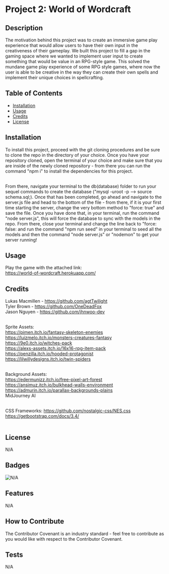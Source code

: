 # Project 2: World of Wordcraft

## Description

The motivation behind this project was to create an immersive game play experience that would allow users to have their own input in the creativeness of their gameplay.
We built this project to fill a gap in the gaming space where we wanted to implement user input to create something that would be value in an RPG-style game.
This solved the mundane game play experience of some RPG style games, where now the user is able to be creative in the way they can create their own spells and implement their unique choices in spellcrafting.

## Table of Contents

-   [Installation](#installation)
-   [Usage](#usage)
-   [Credits](#credits)
-   [License](#license)

## Installation

To install this project, proceed with the git cloning procedures and be sure to clone the repo in the directory of your choice. Once you have your repository cloned, open the terminal of your choice and make sure that you are inside of the newly cloned repository - from there you can run the command "npm i" to install the dependencies for this project.<br><br>

From there, navigate your terminal to the db(database) folder to run your sequel commands to create the database ("mysql -uroot -p --> source schema.sql;). Once that has been completed, go ahead and navigate to the server.js file and head to the bottom of the file - from there, if it is your first time starting the server, change the very bottom method to "force: true" and save the file. Once you have done that, in your terminal, run the command "node server.js", this will force the database to sync with the models in the repo. From there, close your terminal and change the line back to "force: false: and run the command "npm run seed" in your terminal to seed all the models and then the command "node server.js" or "nodemon" to get your server running!

## Usage

Play the game with the attached link:<br>
https://world-of-wordcraft.herokuapp.com/

## Credits

Lukas Macmillen - https://github.com/agtTwilight<br>
Tyler Brown - https://github.com/OneDeadFox<br>
Jason Nguyen - https://github.com/jhnwoo-dev<br><br>

Sprite Assets:<br>
https://pimen.itch.io/fantasy-skeleton-enemies<br>
https://luizmelo.itch.io/monsters-creatures-fantasy<br>
https://9e0.itch.io/witches-pack<br>
https://alexs-assets.itch.io/16x16-rpg-item-pack<br>
https://penzilla.itch.io/hooded-protagonist<br>
https://lilwillydesigns.itch.io/twin-spiders<br><br>

Background Assets:<br>
https://edermunizz.itch.io/free-pixel-art-forest<br>
https://ansimuz.itch.io/bulkhead-walls-environment<br>
https://admurin.itch.io/parallax-backgrounds-plains<br>
MidJourney AI<br><br>

CSS Frameworks:
https://github.com/nostalgic-css/NES.css<br>
https://getbootstrap.com/docs/3.4/<br><br>

## License

N/A

## Badges

![N/A](https://img.shields.io/badge/none-%20-blue)

## Features

N/A

## How to Contribute

The Contributor Covenant is an industry standard - feel free to contribute as you would like with respect to the Contributor Covenant.

## Tests

N/A

